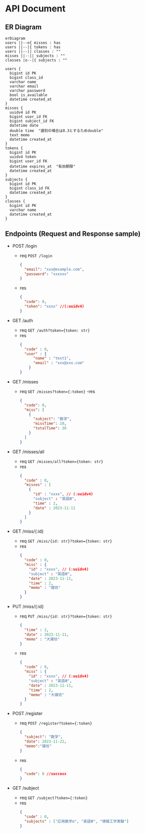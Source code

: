 # API Document

## ER Diagram
```mermaid
erDiagram
users ||--o{ misses : has
users ||--|{ tokens : has
users ||--|| classes : ""
misses ||--|| subjects : ""
classes |o--|{ subjects : ""

users {
  bigint id PK
  bigint class_id
  varchar name 
  varchar email
  varchar password
  bool is_available
  datetime created_at
}
misses {
  uuidv4 id PK
  bigint user_id FK
  bigint subject_id FK
  datetime date
  double time  "遅刻の場合は0.3とするためdouble"
  text memo
  datetime created_at
}
tokens {
  bigint id PK
  uuidv4 token
  bigint user_id FK
  datetime expires_at  "有効期限"
  datetime created_at
}
subjects {
  bigint id PK
  bigint class_id FK
  datetime created_at
}
classes {
  bigint id PK
  varchar name
  datetime created_at
}

```
## Endpoints (Request and Response sample)
- POST /login
  - req
    `POST /login`
    ```json
    {
      "email": "xxx@example.com",
      "password": "xxxxxx"
    }
    ```
  - res
    ```json
    {
      "code": 0,
      "token": "xxxx" //(:uuidv4)
    }
    ```

- GET /auth
  - req
    `GET /auth?token={token: str}`
  - res
    ```json
    {
      "code" : 0,
      "user" : {
          "name" : "test1",
          "email" : "xxx@xxx.com"
        }
    }
    ```

- GET /misses
  - req
    `GET /misses?token={:token}`
  -res
    ```json
    {
      "code": 0,
      "miss": [
        {
          "subject": "数学",
          "missTime": 10,
          "totalTime": 30
        }
      ]
    }
    ```

- GET /misses/all
  - req
    `GET /misses/all?token={token: str}`
  - res
    ```json
    {
      "code" : 0,
      "misses" : [
        {
          "id" : "xxxx", // (:uuidv4)
          "subject" : "英語Ⅲ",
          "time" : 2,
          "date" : 2023-11-11
        }
      ]
    }
    ```

- GET /miss/{:id}
  - req
    `GET /miss/{id: str}?token={token: str}`
  - res
    ```json
    {
      "code" : 0,
      "miss" : {
        "id" : "xxxx", // (:uuidv4)
        "subject" : "英語Ⅲ",
        "date" : 2023-11-11,
        "time" : 2,
        "memo" : "寝坊"
      }
    }
    ```

- PUT /miss/{:id}
  - req
    `PUT /miss/{id: str}?token={token: str}`
    ```json
    {
      "time" : 2,
      "date" : 2023-11-11,
      "memo" : "大寝坊"
    }
    ```
  - res
    ```json
    {
      "code" : 0,
      "miss" : {
        "id" : "xxxx", // (:uuidv4)
        "subject" : "英語Ⅲ",
        "date" : 2023-11-11,
        "time" : 2,
        "memo" : "大寝坊"
      }
    }
    ```

- POST /register
  - req
    `POST /register?token={:token}`
    ```json
    {
      "subject": "数学",
      "date": 2023-11-22,
      "memo":"寝坊"
    }
    ```
  - res
    ```json
    {
      "code": 0 //success
    }
    ```
- GET /subject
  - req
    `GET /subject?token={:token}`
  - res
    ```json
    {
      "code" : 0,
      "subjects" : ["応用数学α", "英語Ⅲ", "情報工学実験"]
    }
    ```
